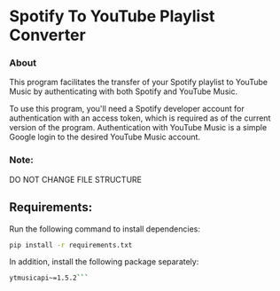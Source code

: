 # Spotify To YouTube Playlist Converter

### About

This program facilitates the transfer of your Spotify playlist to YouTube Music by authenticating with both Spotify and YouTube Music.

To use this program, you'll need a Spotify developer account for authentication with an access token, which is required as of the current version of the program. Authentication with YouTube Music is a simple Google login to the desired YouTube Music account.

### Note:

DO NOT CHANGE FILE STRUCTURE

## Requirements:

Run the following command to install dependencies:

```bash
pip install -r requirements.txt
```

In addition, install the following package separately:

```bash
ytmusicapi~=1.5.2```